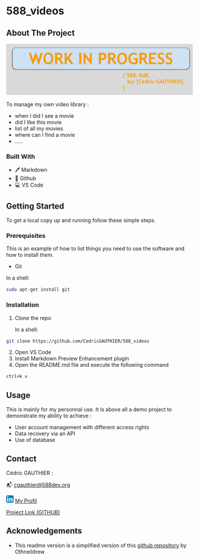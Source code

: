 # 588_videos

<!-- ABOUT THE PROJECT -->
## About The Project

![](docs/images/WIP-588_RdB.jpg)

To manage my own video library :
- when I did I see a movie
- did I like this movie
- list of all my movies
- where can I find a movie
- .....

### Built With

* 🖊️ Markdown
* 🐙 Github
* 💻 VS Code

## Getting Started

To get a local copy up and running follow these simple steps.

### Prerequisites

This is an example of how to list things you need to use the software and how to install them.
* Git
  
In a shell:
```sh
sudo apt-get install git
```

### Installation
 
1. Clone the repo
   
   In a shell:
```sh
git clone https://github.com/CedricGAUTHIER/588_videos
```
2. Open VS Code
3. Install Markdown Preview Enhancement plugin
4. Open the README.md file and execute the following command
```sh
ctrl+k v
```


<!-- USAGE EXAMPLES -->
## Usage

This is mainly for my personnal use. It is above all a demo project to demonstrate my ability to achieve :
- User account management with different access rights
- Data recovery via an API
- Use of database


<!-- CONTACT -->
## Contact

Cédric GAUTHIER :

📬 cgauthier@588dev.org

![](docs/images/linkedin.png) <a href="https://www.linkedin.com/in/cedric-gauthier/">
My Profil</a>

<a href="https://github.com/CedricGAUTHIER/588_VIDEOS">
Project Link (GITHUB)</a>




<!-- ACKNOWLEDGEMENTS -->
## Acknowledgements

* This readme version is a simplified version of this [github repository](https://github.com/othneildrew/Best-README-Template) by Othneildrew
